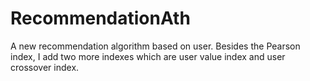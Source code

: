 # RecommendationAth
A new recommendation algorithm based on user. Besides the Pearson index, I add two more indexes which are user value index and user crossover index.
